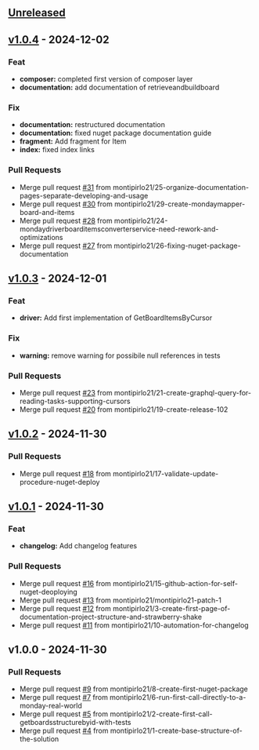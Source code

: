 <a name="unreleased"></a>
## [Unreleased]

<a name="v1.0.4"></a>
## [v1.0.4] - 2024-12-02
### Feat
- **composer:** completed first version of composer layer
- **documentation:** add documentation of retrieveandbuildboard

### Fix
- **documentation:** restructured documentation
- **documentation:** fixed nuget package documentation guide
- **fragment:** Add fragment for Item
- **index:** fixed index links

### Pull Requests
- Merge pull request [#31](https://github.com/montipirlo21/OpenMonday/issues/31) from montipirlo21/25-organize-documentation-pages-separate-developing-and-usage
- Merge pull request [#30](https://github.com/montipirlo21/OpenMonday/issues/30) from montipirlo21/29-create-mondaymapper-board-and-items
- Merge pull request [#28](https://github.com/montipirlo21/OpenMonday/issues/28) from montipirlo21/24-mondaydriverboarditemsconverterservice-need-rework-and-optimizations
- Merge pull request [#27](https://github.com/montipirlo21/OpenMonday/issues/27) from montipirlo21/26-fixing-nuget-package-documentation


<a name="v1.0.3"></a>
## [v1.0.3] - 2024-12-01
### Feat
- **driver:** Add first implementation of GetBoardItemsByCursor

### Fix
- **warning:** remove warning for possibile null references in tests

### Pull Requests
- Merge pull request [#23](https://github.com/montipirlo21/OpenMonday/issues/23) from montipirlo21/21-create-graphql-query-for-reading-tasks-supporting-cursors
- Merge pull request [#20](https://github.com/montipirlo21/OpenMonday/issues/20) from montipirlo21/19-create-release-102


<a name="v1.0.2"></a>
## [v1.0.2] - 2024-11-30
### Pull Requests
- Merge pull request [#18](https://github.com/montipirlo21/OpenMonday/issues/18) from montipirlo21/17-validate-update-procedure-nuget-deploy


<a name="v1.0.1"></a>
## [v1.0.1] - 2024-11-30
### Feat
- **changelog:** Add changelog features

### Pull Requests
- Merge pull request [#16](https://github.com/montipirlo21/OpenMonday/issues/16) from montipirlo21/15-github-action-for-self-nuget-deoploying
- Merge pull request [#13](https://github.com/montipirlo21/OpenMonday/issues/13) from montipirlo21/montipirlo21-patch-1
- Merge pull request [#12](https://github.com/montipirlo21/OpenMonday/issues/12) from montipirlo21/3-create-first-page-of-documentation-project-structure-and-strawberry-shake
- Merge pull request [#11](https://github.com/montipirlo21/OpenMonday/issues/11) from montipirlo21/10-automation-for-changelog


<a name="v1.0.0"></a>
## v1.0.0 - 2024-11-30
### Pull Requests
- Merge pull request [#9](https://github.com/montipirlo21/OpenMonday/issues/9) from montipirlo21/8-create-first-nuget-package
- Merge pull request [#7](https://github.com/montipirlo21/OpenMonday/issues/7) from montipirlo21/6-run-first-call-directly-to-a-monday-real-world
- Merge pull request [#5](https://github.com/montipirlo21/OpenMonday/issues/5) from montipirlo21/2-create-first-call-getboardsstructurebyid-with-tests
- Merge pull request [#4](https://github.com/montipirlo21/OpenMonday/issues/4) from montipirlo21/1-create-base-structure-of-the-solution


[Unreleased]: https://github.com/montipirlo21/OpenMonday/compare/v1.0.5...HEAD
[v1.0.5]: https://github.com/montipirlo21/OpenMonday/compare/v1.0.4...v1.0.5
[v1.0.4]: https://github.com/montipirlo21/OpenMonday/compare/v1.0.3...v1.0.4
[v1.0.3]: https://github.com/montipirlo21/OpenMonday/compare/v1.0.2...v1.0.3
[v1.0.2]: https://github.com/montipirlo21/OpenMonday/compare/v1.0.1...v1.0.2
[v1.0.1]: https://github.com/montipirlo21/OpenMonday/compare/v1.0.0...v1.0.1
